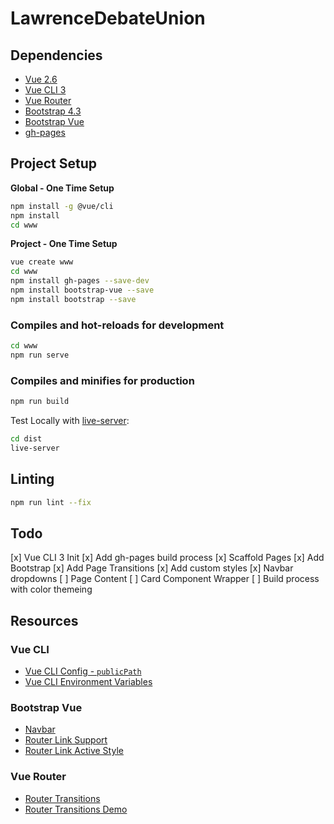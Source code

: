 # LawrenceDebateUnion

## Dependencies

* [Vue 2.6](https://vuejs.org/)
* [Vue CLI 3](https://cli.vuejs.org/guide/creating-a-project.html#vue-create)
* [Vue Router](https://router.vuejs.org/)
* [Bootstrap 4.3](https://getbootstrap.com/docs/4.3/getting-started/introduction/)
* [Bootstrap Vue](https://bootstrap-vue.js.org/)
* [gh-pages](https://www.npmjs.com/package/gh-pages)

## Project Setup

**Global - One Time Setup**

```bash
npm install -g @vue/cli
npm install
cd www
```

**Project - One Time Setup**

```bash
vue create www
cd www
npm install gh-pages --save-dev
npm install bootstrap-vue --save
npm install bootstrap --save
```

### Compiles and hot-reloads for development

```bash
cd www
npm run serve
```

### Compiles and minifies for production

```bash
npm run build
```

Test Locally with [live-server](https://www.npmjs.com/package/live-server):

```bash
cd dist
live-server
```

## Linting

```bash
npm run lint --fix
```

## Todo

[x] Vue CLI 3 Init
[x] Add gh-pages build process
[x] Scaffold Pages
[x] Add Bootstrap
[x] Add Page Transitions
[x] Add custom styles
[x] Navbar dropdowns
[ ] Page Content
[ ] Card Component Wrapper
[ ] Build process with color themeing


## Resources

### Vue CLI

* [Vue CLI Config - `publicPath`](https://cli.vuejs.org/config/#publicpath)
* [Vue CLI Environment Variables](https://cli.vuejs.org/guide/mode-and-env.html#modes)

### Bootstrap Vue

* [Navbar](https://bootstrap-vue.js.org/docs/components/navbar)
* [Router Link Support](https://bootstrap-vue.js.org/docs/reference/router-links/)
* [Router Link Active Style](https://stackoverflow.com/questions/46083220/how-to-vuejs-router-link-active-style)

### Vue Router

* [Router Transitions](https://router.vuejs.org/guide/advanced/transitions.html#per-route-transition)
* [Router Transitions Demo](https://markus.oberlehner.net/blog/vue-router-page-transitions/)

